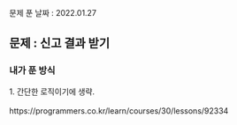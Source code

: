 문제 푼 날짜 : 2022.01.27

<h2>문제 : 신고 결과 받기</h2>

<h3>내가 푼 방식</h3>
<div>1. 간단한 로직이기에 생략.</div>

<br>
https://programmers.co.kr/learn/courses/30/lessons/92334

